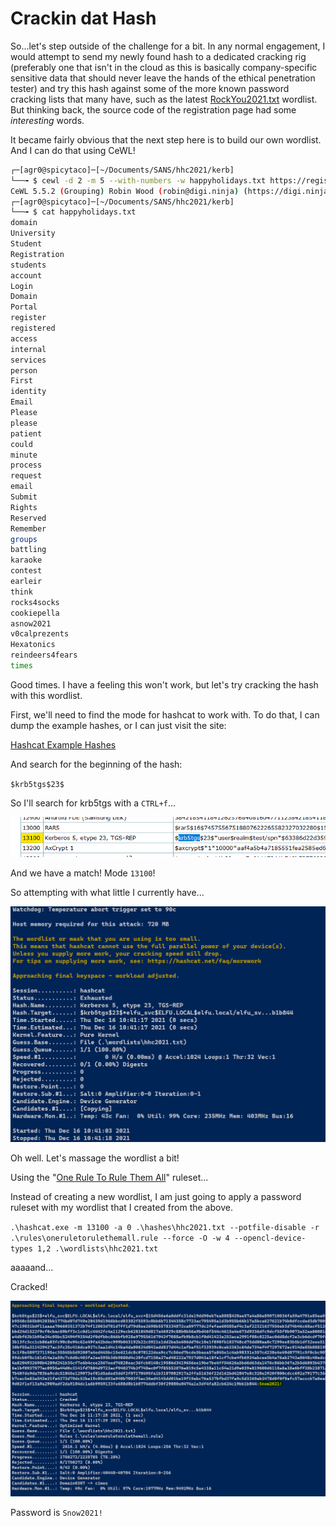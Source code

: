 # Crackin dat Hash

So...let's step outside of the challenge for a bit. In any normal engagement, I would attempt to send my newly found hash to a dedicated cracking rig (preferably one that isn't in the cloud as this is basically company-specific sensitive data that should never leave the hands of the ethical penetration tester) and try this hash against some of the more known password cracking lists that many have, such as the latest [RockYou2021.txt](https://github.com/ohmybahgosh/RockYou2021.txt) wordlist. But thinking back, the source code of the registration page had some *interesting* words.

It became fairly obvious that the next step here is to build our own wordlist. And I can do that using CeWL!

```sh
┌─[agr0@spicytaco]─[~/Documents/SANS/hhc2021/kerb]
└──╼ $ cewl -d 2 -m 5 --with-numbers -w happyholidays.txt https://register.elfu.org/register
CeWL 5.5.2 (Grouping) Robin Wood (robin@digi.ninja) (https://digi.ninja/)
┌─[agr0@spicytaco]─[~/Documents/SANS/hhc2021/kerb]
└──╼ $ cat happyholidays.txt 
domain
University
Student
Registration
students
account
Login
Domain
Portal
register
registered
access
internal
services
person
First
identity
Email
Please
please
patient
could
minute
process
request
email
Submit
Rights
Reserved
Remember
groups
battling
karaoke
contest
earleir
think
rocks4socks
cookiepella
asnow2021
v0calprezents
Hexatonics
reindeers4fears
times
```

Good times. I have a feeling this won't work, but let's try cracking the hash with this wordlist.

First, we'll need to find the mode for hashcat to work with. To do that, I can dump the example hashes, or I can just visit the site:

[Hashcat Example Hashes](https://hashcat.net/wiki/doku.php?id=example_hashes)

And search for the beginning of the hash:

`$krb5tgs$23$`

So I'll search for krb5tgs with a `CTRL+f`...

![Example Hashes](img/obj8-7/img1.png)

And we have a match! Mode `13100`!

So attempting with what little I currently have...

![First Try](img/obj8-7/img2.png)

Oh well. Let's massage the wordlist a bit!

Using the "[One Rule To Rule Them All](https://github.com/NotSoSecure/password_cracking_rules)" ruleset...

Instead of creating a new wordlist, I am just going to apply a password ruleset with my wordlist that I created from the above.

`.\hashcat.exe -m 13100 -a 0 .\hashes\hhc2021.txt --potfile-disable -r .\rules\oneruletorulethemall.rule --force -O -w 4 --opencl-device-types 1,2 .\wordlists\hhc2021.txt`

aaaaand...

Cracked!

![Gotcha](img/obj8-7/img3.png)

Password is `Snow2021!`
